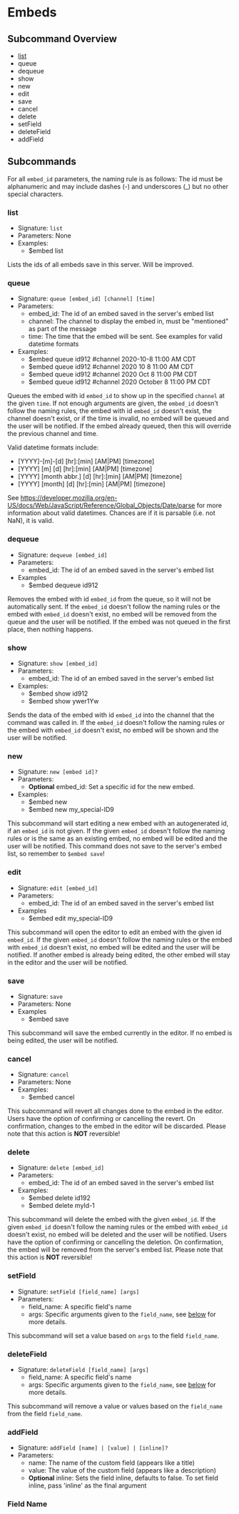 # Embeds

## Subcommand Overview
* [list](#list)
* queue
* dequeue
* show
* new
* edit
* save
* cancel
* delete
* setField
* deleteField
* addField

## Subcommands

For all `embed_id` parameters, the naming rule is as follows: The id must be alphanumeric and may include dashes (-) and underscores (_) but no other special characters.

### list
* Signature: `list`
* Parameters: None
* Examples:
  - $embed list
  
Lists the ids of all embeds save in this server. Will be improved.

### queue
* Signature: `queue [embed_id] [channel] [time]`
* Parameters:
  - embed_id: The id of an embed saved in the server's embed list
  - channel: The channel to display the embed in, must be "mentioned" as part of the message
  - time: The time that the embed will be sent. See examples for valid datetime formats
* Examples:
  - $embed queue id912 #channel 2020-10-8 11:00 AM CDT
  - $embed queue id912 #channel 2020 10 8 11:00 AM CDT
  - $embed queue id912 #channel 2020 Oct 8 11:00 PM CDT
  - $embed queue id912 #channel 2020 October 8 11:00 PM CDT

Queues the embed with id `embed_id` to show up in the specified `channel` at the given `time`. If not enough arguments are given, the `embed_id` doesn't follow the naming rules, the embed with id `embed_id` doesn't exist, the channel doesn't exist, or if the time is invalid, no embed will be queued and the user will be notified. If the embed already queued, then this will override the previous channel and time.

Valid datetime formats include:
* [YYYY]-[m]-[d] [hr]:[min] [AM|PM] [timezone]
* [YYYY] [m] [d] [hr]:[min] [AM|PM] [timezone]
* [YYYY] [month abbr.] [d] [hr]:[min] [AM|PM] [timezone]
* [YYYY] [month] [d] [hr]:[min] [AM|PM] [timezone]

See https://developer.mozilla.org/en-US/docs/Web/JavaScript/Reference/Global_Objects/Date/parse for more information about valid datetimes. Chances are if it is parsable (i.e. not NaN), it is valid.

### dequeue
* Signature: `dequeue [embed_id]`
* Parameters:
  - embed_id: The id of an embed saved in the server's embed list
* Examples
  - $embed dequeue id912

Removes the embed with id `embed_id` from the queue, so it will not be automatically sent. If the `embed_id` doesn't follow the naming rules or the embed with `embed_id` doesn't exist, no embed will be removed from the queue and the user will be notified. If the embed was not queued in the first place, then nothing happens.

### show
* Signature: `show [embed_id]`
* Parameters:
  - embed_id: The id of an embed saved in the server's embed list
* Examples:
  - $embed show id912
  - $embed show ywer1Yw

Sends the data of the embed with id `embed_id` into the channel that the command was called in. If the `embed_id` doesn't follow the naming rules or the embed with `embed_id` doesn't exist, no embed will be shown and the user will be notified.

### new
* Signature: `new [embed id]?`
* Parameters:
  - **Optional** embed_id: Set a specific id for the new embed.
* Examples:
  - $embed new
  - $embed new my_special-ID9
  
This subcommand will start editing a new embed with an autogenerated id, if an `embed_id` is not given. If the given `embed_id` doesn't follow the naming rules or is the same as an existing embed, no embed will be edited and the user will be notified. This command does not save to the server's embed list, so remember to `$embed save`!

### edit
* Signature: `edit [embed_id]`
* Parameters:
  - embed_id: The id of an embed saved in the server's embed list
* Examples
  - $embed edit my_special-ID9
  
This subcommand will open the editor to edit an embed with the given id `embed_id`. If the given `embed_id` doesn't follow the naming rules or the embed with `embed_id` doesn't exist, no embed will be edited and the user will be notified. If another embed is already being edited, the other embed will stay in the editor and the user will be notified.

### save
* Signature: `save`
* Parameters: None
* Examples
  - $embed save

This subcommand will save the embed currently in the editor. If no embed is being edited, the user will be notified.

### cancel
* Signature: `cancel`
* Parameters: None
* Examples:
  - $embed cancel

This subcommand will revert all changes done to the embed in the editor. Users have the option of confirming or cancelling the revert. On confirmation, changes to the embed in the editor will be discarded. Please note that this action is **NOT** reversible!

### delete
* Signature: `delete [embed_id]`
* Parameters: 
  - embed_id: The id of an embed saved in the server's embed list
* Examples:
  - $embed delete id192
  - $embed delete myId-1
  
This subcommand will delete the embed with the given `embed_id`. If the given `embed_id` doesn't follow the naming rules or the embed with `embed_id` doesn't exist, no embed will be deleted and the user will be notified. Users have the option of confirming or cancelling the deletion. On confirmation, the embed will be removed from the server's embed list. Please note that this action is **NOT** reversible!

### setField
* Signature: `setField [field_name] [args]`
* Parameters:
  - field_name: A specific field's name
  - args: Specific arguments given to the `field_name`, see [below](#field-name) for more details.

This subcommand will set a value based on `args` to the field `field_name`. 

### deleteField
* Signature: `deleteField [field_name] [args]`
  - field_name: A specific field's name
  - args: Specific arguments given to the `field_name`, see [below](#field-name) for more details.
  
This subcommand will remove a value or values based on the `field_name` from the field `field_name`.

### addField
* Signature: `addField [name] | [value] | [inline]?`
* Parameters:
  - name: The name of the custom field (appears like a title)
  - value: The value of the custom field (appears like a description)
  - **Optional** inline: Sets the field inline, defaults to false. To set field inline, pass 'inline' as the final argument

### Field Name
